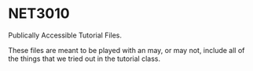 # NET3010

Publically Accessible Tutorial Files.

These files are meant to be played with an may, or may not, include all of the things
that we tried out in the tutorial class. 


